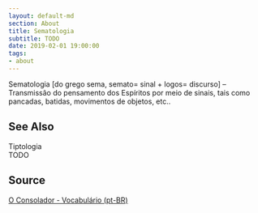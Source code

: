```yaml
---
layout: default-md
section: About
title: Sematologia
subtitle: TODO
date: 2019-02-01 19:00:00
tags:
- about
---
```


Sematologia [do grego sema, semato= sinal + logos= discurso] – Transmissão do pensamento dos Espíritos por meio de sinais, tais como pancadas, batidas, movimentos de objetos, etc..

## See Also
Tiptologia  
TODO

## Source
[O Consolador - Vocabulário (pt-BR)](http://www.oconsolador.com.br/linkfixo/vocabulario/principal.html)
